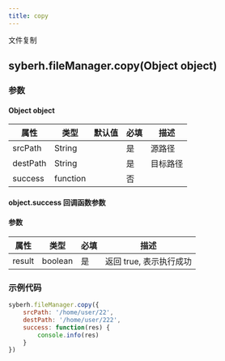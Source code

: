 ```yaml
---
title: copy
---
```


文件复制


## syberh.fileManager.copy(Object object)
### 参数
#### Object object
| 属性     | 类型   | 默认值  |  必填 | 描述                         |
| ---------- | ------- | -------- | ---------------- | ----------------------------------
| srcPath | String |  | 是| 源路径 |
| destPath | String |  | 是 |目标路径 |
| success | function |  |  否     |     |

#### object.success 回调函数参数

#### 参数

| 属性   | 类型    | 必填 | 描述                    |
| ------ | ------- | ---- | ----------------------- |
| result | boolean | 是   | 返回 true, 表示执行成功 |

### 示例代码

```javascript
syberh.fileManager.copy({
    srcPath: '/home/user/22',
    destPath: '/home/user/222',
    success: function(res) {
        console.info(res)
    }
})
```

